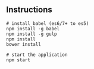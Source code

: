 ## Instructions

```
# install babel (es6/7+ to es5)
npm install -g babel
npm install -g gulp
npm install
bower install

# start the application
npm start
```
